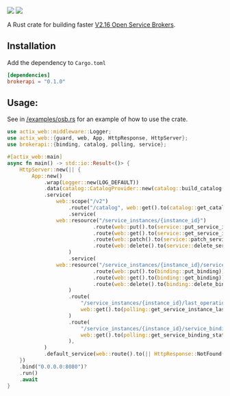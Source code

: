 ![](https://badgen.net/crates/v/brokerapi)
![](https://docs.rs/brokerapi/badge.svg?version=0.1.0)

A Rust crate for building faster [V2.16 Open Service Brokers](https://github.com/openservicebrokerapi/servicebroker/).


## Installation

Add the dependency to `Cargo.toml`

```toml
[dependencies]
brokerapi = "0.1.0"
```

## Usage:

See in [/examples/osb.rs](/examples/osb.rs) for an example of how to use the crate.

```rust
use actix_web::middleware::Logger;
use actix_web::{guard, web, App, HttpResponse, HttpServer};
use brokerapi::{binding, catalog, polling, service};

#[actix_web::main]
async fn main() -> std::io::Result<()> {
    HttpServer::new(|| {
        App::new()
            .wrap(Logger::new(LOG_DEFAULT))
            .data(catalog::CatalogProvider::new(catalog::build_catalog()))
            .service(
                web::scope("/v2")
                    .route("/catalog", web::get().to(catalog::get_catalog))
                    .service(
                web::resource("/service_instances/{instance_id}")
                            .route(web::put().to(service::put_service_instance))
                            .route(web::get().to(service::get_service_instance))
                            .route(web::patch().to(service::patch_service_instance))
                            .route(web::delete().to(service::delete_service_instance))
                    )
                    .service(
                web::resource("/service_instances/{instance_id}/service_bindings/{binding_id}")
                            .route(web::put().to(binding::put_binding))
                            .route(web::get().to(binding::get_binding))
                            .route(web::delete().to(binding::delete_binding))
                    )
                    .route(
                        "/service_instances/{instance_id}/last_operation",
                        web::get().to(polling::get_service_instance_last_operation),
                    )
                    .route(
                        "/service_instances/{instance_id}/service_bindings/{binding_id}/last_operation",
                        web::get().to(polling::get_service_binding_state),
                    ),
            )
            .default_service(web::route().to(|| HttpResponse::NotFound()))
    })
    .bind("0.0.0.0:8080")?
    .run()
    .await
}
```
